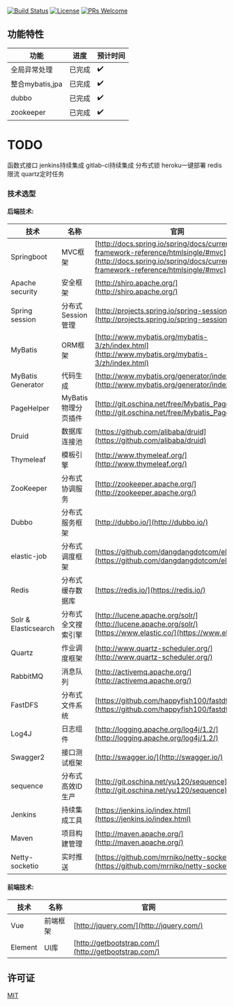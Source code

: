 [![Build Status](https://travis-ci.org/shuzheng/zheng.svg?branch=master)](https://travis-ci.org/shuzheng/zheng)
[![License](https://img.shields.io/badge/license-MIT-blue.svg)](LICENSE)
[![PRs Welcome](https://img.shields.io/badge/PRs-welcome-brightgreen.svg)](https://github.com/shuzheng/zheng/pulls)


## 功能特性

功能 | 进度 | 预计时间
----|------|----
全局异常处理 | 已完成  | ✔️
整合mybatis,jpa | 已完成  | ✔️
dubbo | 已完成  | ✔️
zookeeper | 已完成  | ✔️

# TODO
函数式接口
jenkins持续集成
gitlab-ci持续集成
分布式锁
heroku一键部署
redis限流
quartz定时任务

### 技术选型

#### 后端技术:
技术 | 名称 | 官网
----|------|----
Springboot | MVC框架  | [http://docs.spring.io/spring/docs/current/spring-framework-reference/htmlsingle/#mvc](http://docs.spring.io/spring/docs/current/spring-framework-reference/htmlsingle/#mvc)
Apache security | 安全框架  | [http://shiro.apache.org/](http://shiro.apache.org/)
Spring session | 分布式Session管理  | [http://projects.spring.io/spring-session/](http://projects.spring.io/spring-session/)
MyBatis | ORM框架  | [http://www.mybatis.org/mybatis-3/zh/index.html](http://www.mybatis.org/mybatis-3/zh/index.html)
MyBatis Generator | 代码生成  | [http://www.mybatis.org/generator/index.html](http://www.mybatis.org/generator/index.html)
PageHelper | MyBatis物理分页插件  | [http://git.oschina.net/free/Mybatis_PageHelper](http://git.oschina.net/free/Mybatis_PageHelper)
Druid | 数据库连接池  | [https://github.com/alibaba/druid](https://github.com/alibaba/druid)
Thymeleaf | 模板引擎  | [http://www.thymeleaf.org/](http://www.thymeleaf.org/)
ZooKeeper | 分布式协调服务  | [http://zookeeper.apache.org/](http://zookeeper.apache.org/)
Dubbo | 分布式服务框架  | [http://dubbo.io/](http://dubbo.io/)
elastic-job | 分布式调度框架  | [https://github.com/dangdangdotcom/elastic-job](https://github.com/dangdangdotcom/elastic-job)
Redis | 分布式缓存数据库  | [https://redis.io/](https://redis.io/)
Solr & Elasticsearch | 分布式全文搜索引擎  | [http://lucene.apache.org/solr/](http://lucene.apache.org/solr/) [https://www.elastic.co/](https://www.elastic.co/)
Quartz | 作业调度框架  | [http://www.quartz-scheduler.org/](http://www.quartz-scheduler.org/)
RabbitMQ | 消息队列  | [http://activemq.apache.org/](http://activemq.apache.org/)
FastDFS | 分布式文件系统  | [https://github.com/happyfish100/fastdfs](https://github.com/happyfish100/fastdfs)
Log4J | 日志组件  | [http://logging.apache.org/log4j/1.2/](http://logging.apache.org/log4j/1.2/)
Swagger2 | 接口测试框架  | [http://swagger.io/](http://swagger.io/)
sequence | 分布式高效ID生产  | [http://git.oschina.net/yu120/sequence](http://git.oschina.net/yu120/sequence)
Jenkins | 持续集成工具  | [https://jenkins.io/index.html](https://jenkins.io/index.html)
Maven | 项目构建管理  | [http://maven.apache.org/](http://maven.apache.org/)
Netty-socketio | 实时推送  | [https://github.com/mrniko/netty-socketio](https://github.com/mrniko/netty-socketio)

#### 前端技术:
技术 | 名称 | 官网
----|------|----
Vue | 前端框架  | [http://jquery.com/](http://jquery.com/)
Element | UI库  | [http://getbootstrap.com/](http://getbootstrap.com/)


## 许可证

[MIT](LICENSE "MIT")

